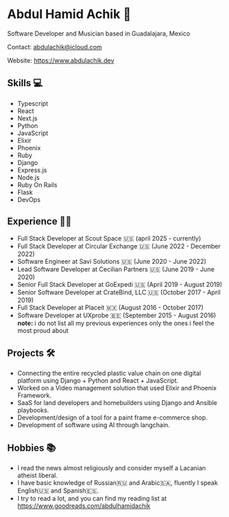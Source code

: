 # Abdul Hamid Achik 🚀
Software Developer and Musician based in Guadalajara, Mexico

Contact: abdulachik@icloud.com

Website: https://www.abdulachik.dev

## Skills 💻
- Typescript
- React
- Next.js
- Python
- JavaScript
- Elixir
- Phoenix
- Ruby
- Django
- Express.js
- Node.js
- Ruby On Rails
- Flask
- DevOps

## Experience 👨‍💼
- Full Stack Developer at Scout Space 🇺🇸 (april 2025 - currently)
- Full Stack Developer at Circular Exchange 🇺🇸 (June 2022 - December 2022)
- Software Engineer at Savi Solutions 🇺🇸 (June 2020 - June 2022)
- Lead Software Developer at Cecilian Partners 🇺🇸 (June 2019 - June 2020)
- Senior Full Stack Developer at GoExpedi 🇺🇸 (April 2019 - August 2019)
- Senior Software Developer at CrateBind, LLC 🇺🇸 (October 2017 - April 2019)
- Full Stack Developer at Placeit 🇲🇽 (August 2016 - October 2017)
- Software Developer at UXprobe 🇧🇪 (September 2015 - August 2016)
**note:** i do not list all my previous experiences only the ones i feel the most proud about

## Projects 🛠
- Connecting the entire recycled plastic value chain on one digital platform using Django + Python and React + JavaScript.
- Worked on a Video management solution that used Elixir and Phoenix Framework.
- SaaS for land developers and homebuilders using Django and Ansible playbooks.
- Development/design of a tool for a paint frame e-commerce shop.
- Development of software using AI through langchain.

## Hobbies 📚
- I read the news almost religiously and consider myself a Lacanian atheist liberal.
- I have basic knowledge of Russian🇷🇺 and Arabic🇸🇦, fluently I speak English🇺🇸 and Spanish🇪🇸.
- I try to read a lot, and you can find my reading list at https://www.goodreads.com/abdulhamidachik
